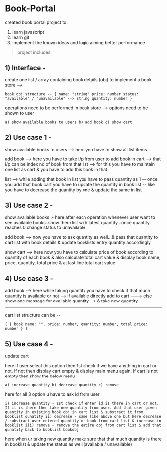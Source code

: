 # Book-Portal

created book portal project to:
1) learn javascript
2) learn git
3) implement the known ideas and logic aiming better performance

> project includes:
## 1) Interface -
  create one list / array containing book details (obj) to implement a book store --> 
  
  `book obj structure -- {
  	   name: "string"
  	   price: number
  	   status: "available" / "unavailable" --> string
  	   quantity: number
         }`
         
  operations need to be performed in book store --> 
  options need to be shown to user 
  
  `a) show available books to users
  b) add book
  c) show cart`
   
## 2) Use case 1 - 
  show available books to users --> 
  	here you have to show all list items
  	
  add book --> 
  	here you have to take i/p from user to add book in cart --> that i/p can be index no of book from that list --> for this you have to maintain one list as cart & you have to add this book in that 
   
  list --> while adding that book in list you have to pass quantity as 1 
  -- once you add that book cart you have to update the quantity in book list -- like you have to decrease the quantity by one & update the same in list 

## 3) Use case 2 -
  show available books :-
  	here after each operation whenever user want to see available books..show them list with latest quantity...once quantity reaches 0 change status to unavailable	
  	
  add book -->
  	now you have to ask quantity as well...& pass that quantity to cart list with book details & update booklists entry quantity accordingly	
  	
  show cart -->
  	here now you have to calculate price of book according to quantity of each book & also calculate total cart value & display book name, price, quantity, total price & at last line total cart value
   
## 4) Use case 3 - 
  add book --> 
  	here while taking quantity you have to check if that much quantity is available or not --> if available directly add to cart ---> else show one message for available quantity --> & take new quantity
  	
  	
  ----------------------------------------------------------------------------------------------------------------------------	
  
  cart list structure can be -- 
  
  `[
    {
     book name: "",
     price: number,
     quantity: number,
     total price: number
    }
   ]`

## 5) Use case 4 -
  update cart
  
  here if user select this option then 1st check if we have anything in cart or not. If not then display cart empty & display main menu again.
  If cart is not empty then show the below menu
  
 `a) increase quantity
  b) decrease quantity
  c) remove `
  
  here for all 3 option u have to ask id from user
  
  `i) increase quantity -
  	1st check if enter id is there in cart or not. If it is there then take new quantity from user. Add that user given quantity in existing book obj in cart list & substract it from booklist qunatity
  ii) decrease -
  	same like above one but here decrease / substract user entered quantity of book from cart list & increase in booklist
  iii) remove -
  	remove the entire obj from cart list & add that qunatity back to booklist bookobj`
  	
  	
  here when ur taking new quantity make sure that that much quantity is there in booklist & update the status as well (available / unavailable) 	
